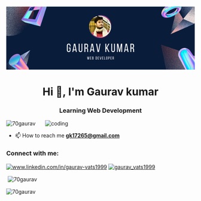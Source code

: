 ![logo](https://github.com/70gaurav/70gaurav/blob/main/GAURAV%20KUMAR.png)
<h1 align="center">Hi 👋, I'm Gaurav kumar</h1>
<h3 align="center">Learning Web Development</h3>
<img align="right" alt="coding" width="400" src""

<p align="left"> <img src="https://komarev.com/ghpvc/?username=70gaurav&label=Profile%20views&color=0e75b6&style=flat" alt="70gaurav" /> </p>

- 📫 How to reach me **gk17265@gmail.com**

<h3 align="left">Connect with me:</h3>
<p align="left">
<a href="https://linkedin.com/in/www.linkedin.com/in/gaurav-vats1999" target="blank"><img align="center" src="https://raw.githubusercontent.com/rahuldkjain/github-profile-readme-generator/master/src/images/icons/Social/linked-in-alt.svg" alt="www.linkedin.com/in/gaurav-vats1999" height="30" width="40" /></a>
<a href="https://instagram.com/gaurav_vats1999" target="blank"><img align="center" src="https://raw.githubusercontent.com/rahuldkjain/github-profile-readme-generator/master/src/images/icons/Social/instagram.svg" alt="gaurav_vats1999" height="30" width="40" /></a>
</p>

<p>&nbsp;<img align="center" src="https://github-readme-stats.vercel.app/api?username=70gaurav&show_icons=true&locale=en" alt="70gaurav" /></p>

<p><img align="center" src="https://github-readme-streak-stats.herokuapp.com/?user=70gaurav&" alt="70gaurav" /></p>
